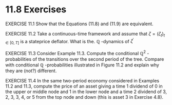# 11.8 Exercises  

EXERCISE 11.1 Show that the Equations (11.8) and (11.9) are equivalent.  

EXERCISE 11.2 Take a continuous-time framework and assume that $\zeta=(\zeta_{t})_{t\in[0,T]}$ is a stateprice deflator. What is the. $\mathbb{Q}$ -dynamics of $\zeta\mathrm{^{\prime}}$  

EXERCISE 11.3 Consider Example 11.3. Compute the conditional $\mathbb{Q}^{2}$ -probabilities of the transitions over the second period of the tree. Compare with conditional $\mathbb{Q}$ -probabilities illustrated in Figure 11.2 and explain why they are (not?) different.  

EXERCISE 11.4 In the same two-period economy considered in Examples 11.2 and 11.3, compute the price of an asset giving a time 1 dividend of 0 in the upper or middle node and 1 in the lower node and a time 2 dividend of 3, 2, 3, 3, 4, or 5 from the top node and down (this is asset 3 in Exercise 4.8).  
